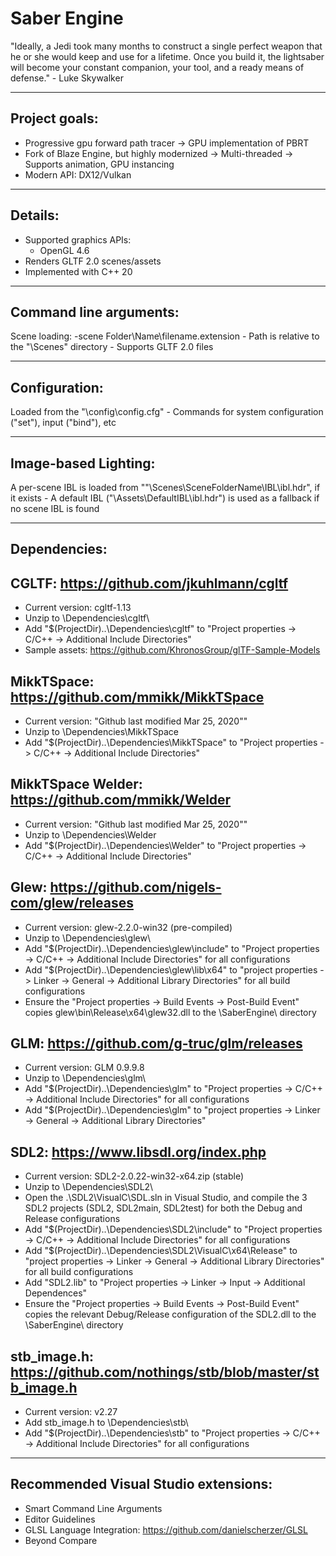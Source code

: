 # Saber Engine

"Ideally, a Jedi took many months to construct a single perfect weapon that he or she would keep and use for a lifetime. Once you build it, the lightsaber will become your constant companion, your tool, and a ready means of defense." - Luke Skywalker

--------------
Project goals:
--------------
- Progressive gpu forward path tracer
	-> GPU implementation of PBRT
- Fork of Blaze Engine, but highly modernized
	-> Multi-threaded
	-> Supports animation, GPU instancing
- Modern API: DX12/Vulkan


--------
Details:
--------
- Supported graphics APIs:
	- OpenGL 4.6
- Renders GLTF 2.0 scenes/assets
- Implemented with C++ 20


-----------------------
Command line arguments:
-----------------------
Scene loading: -scene Folder\Name\filename.extension
	- Path is relative to the "<project root>\Scenes\" directory
	- Supports GLTF 2.0 files


--------------
Configuration:
--------------
Loaded from the "<project root>\config\config.cfg"
	- Commands for system configuration ("set"), input ("bind"), etc


---------------------
Image-based Lighting:
---------------------
A per-scene IBL is loaded from ""<project root>\Scenes\SceneFolderName\IBL\ibl.hdr", if it exists
	- A default IBL ("<project root>\Assets\DefaultIBL\ibl.hdr") is used as a fallback if no scene IBL is found


-------------
Dependencies:
-------------

CGLTF: https://github.com/jkuhlmann/cgltf
-----------------------------------------
- Current version: cgltf-1.13
- Unzip to <project root>\Dependencies\cgltf\
- Add "$(ProjectDir)..\Dependencies\cgltf\" to "Project properties -> C/C++ -> Additional Include Directories"
- Sample assets: https://github.com/KhronosGroup/glTF-Sample-Models


MikkTSpace: https://github.com/mmikk/MikkTSpace
-----------------------------------------------
- Current version: "Github last modified Mar 25, 2020""
- Unzip to <project root>\Dependencies\MikkTSpace
- Add "$(ProjectDir)..\Dependencies\MikkTSpace\" to "Project properties -> C/C++ -> Additional Include Directories"


MikkTSpace Welder: https://github.com/mmikk/Welder
--------------------------------------------------
- Current version: "Github last modified Mar 25, 2020""
- Unzip to <project root>\Dependencies\Welder
- Add "$(ProjectDir)..\Dependencies\Welder\" to "Project properties -> C/C++ -> Additional Include Directories"


Glew: https://github.com/nigels-com/glew/releases
-------------------------------------------------
- Current version: glew-2.2.0-win32 (pre-compiled)
- Unzip to <project root>\Dependencies\glew\
- Add "$(ProjectDir)..\Dependencies\glew\include" to "Project properties -> C/C++ -> Additional Include Directories" for all configurations
- Add "$(ProjectDir)..\Dependencies\glew\lib\x64\" to "project properties -> Linker -> General -> Additional Library Directories" for all build configurations
- Ensure the "Project properties -> Build Events -> Post-Build Event" copies glew\bin\Release\x64\glew32.dll to the <Project Root>\SaberEngine\ directory


GLM: https://github.com/g-truc/glm/releases
-------------------------------------------
- Current version: GLM 0.9.9.8
- Unzip to <project root>\Dependencies\glm\
- Add "$(ProjectDir)..\Dependencies\glm\" to "Project properties -> C/C++ -> Additional Include Directories" for all configurations
- Add "$(ProjectDir)..\Dependencies\glm\" to "project properties -> Linker -> General -> Additional Library Directories"


SDL2: https://www.libsdl.org/index.php
--------------------------------------
- Current version: SDL2-2.0.22-win32-x64.zip (stable)
- Unzip to <project root>\Dependencies\SDL2\
- Open the .\SDL2\VisualC\SDL.sln in Visual Studio, and compile the 3 SDL2 projects (SDL2, SDL2main, SDL2test) for both the Debug and Release configurations
- Add "$(ProjectDir)..\Dependencies\SDL2\include\" to "Project properties -> C/C++ -> Additional Include Directories" for all configurations
- Add "$(ProjectDir)..\Dependencies\SDL2\VisualC\x64\Release\" to "project properties -> Linker -> General -> Additional Library Directories" for all build configurations
- Add "SDL2.lib" to "Project properties -> Linker -> Input -> Additional Dependences"
- Ensure the "Project properties -> Build Events -> Post-Build Event" copies the relevant Debug/Release configuration of the SDL2.dll to the <Project Root>\SaberEngine\ directory


stb_image.h: https://github.com/nothings/stb/blob/master/stb_image.h
--------------------------------------------------------------------
- Current version: v2.27 
- Add stb_image.h to <project root>\Dependencies\stb\
- Add "$(ProjectDir)..\Dependencies\stb\" to "Project properties -> C/C++ -> Additional Include Directories" for all configurations


-------------------------------------
Recommended Visual Studio extensions:
-------------------------------------
- Smart Command Line Arguments
- Editor Guidelines
- GLSL Language Integration: https://github.com/danielscherzer/GLSL
- Beyond Compare
